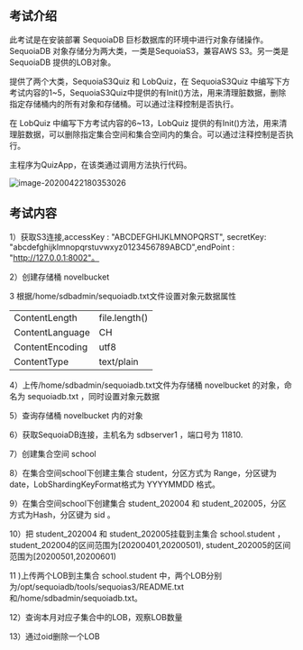 ## 考试介绍

此考试是在安装部署 SequoiaDB 巨杉数据库的环境中进行对象存储操作。SequoiaDB 对象存储分为两大类，一类是SequoiaS3，兼容AWS S3。另一类是SequoiaDB 提供的LOB对象。

提供了两个大类，SequoiaS3Quiz 和 LobQuiz，在 SequoiaS3Quiz 中编写下方考试内容的1~5，SequoiaS3Quiz中提供的有Init()方法，用来清理脏数据，删除指定存储桶内的所有对象和存储桶。可以通过注释控制是否执行。

在 LobQuiz 中编写下方考试内容的6~13，LobQuiz 提供的有Init()方法，用来清理脏数据，可以删除指定集合空间和集合空间内的集合。可以通过注释控制是否执行。

主程序为QuizApp，在该类通过调用方法执行代码。

![image-20200422180353026](https://doc.shiyanlou.com/courses/1737/1207281/942314c8a84cf336d785b0721b7382c7-0)



## 考试内容

1）获取S3连接,accessKey : "ABCDEFGHIJKLMNOPQRST", secretKey: "abcdefghijklmnopqrstuvwxyz0123456789ABCD",endPoint  : "http://127.0.0.1:8002"。

2）创建存储桶 novelbucket

3 根据/home/sdbadmin/sequoiadb.txt文件设置对象元数据属性

|                 |               |
| --------------- | ------------- |
| ContentLength   | file.length() |
| ContentLanguage | CH            |
| ContentEncoding | utf8          |
| ContentType     | text/plain    |

4）上传/home/sdbadmin/sequoiadb.txt文件为存储桶 novelbucket 的对象，命名为 sequoiadb.txt ，同时设置对象元数据

5）查询存储桶 novelbucket 内的对象 

6）获取SequoiaDB连接，主机名为 sdbserver1 ，端口号为 11810.

7）创建集合空间 school

8）在集合空间school下创建主集合 student，分区方式为 Range，分区键为date，LobShardingKeyFormat格式为 YYYYMMDD 格式。

9）在集合空间school下创建集合 student_202004 和 student_202005，分区方式为Hash，分区键为 sid 。

10）把 student_202004  和 student_202005挂载到主集合 school.student ，student_202004的区间范围为[20200401,20200501), student_202005的区间范围为[20200501,20200601)

11 )上传两个LOB到主集合 school.student 中，两个LOB分别为/opt/sequoiadb/tools/sequoias3/README.txt和/home/sdbadmin/sequoiadb.txt。

12）查询本月对应子集合中的LOB，观察LOB数量

13）通过oid删除一个LOB

